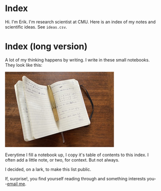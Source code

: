 # Index 
Hi. I'm Erik. I'm research scientist at CMU. Here is an index of my notes and scientific ideas. See `ideas.csv`.


# Index (long version)
A lot of my thinking happens by writing. I write in these small notebooks. They look like this:

![](notebook.jpg)

Everytime I fill a notebook up, I copy it's table of contents to this index. I often add a little note, or two, for context. But not always. 

I decided, on a lark, to make this list public. 

If, surprise!, you find yourself reading through and something interests you--[email me](mailto:erik.exists@gmail.com). 

